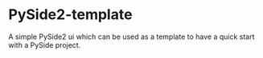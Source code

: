 # PySide2-template
A simple PySide2 ui which can be used as a template to have a quick start with a PySide project.
